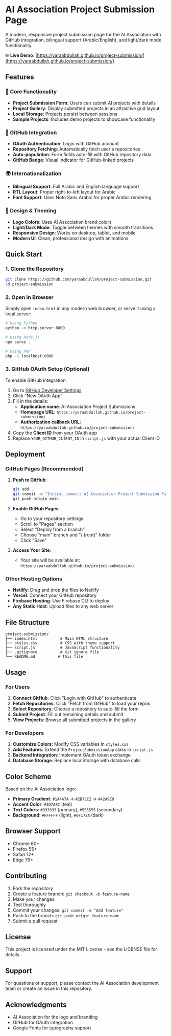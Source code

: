 # AI Association Project Submission Page

A modern, responsive project submission page for the AI Association with GitHub integration, bilingual support (Arabic/English), and light/dark mode functionality.

🌐 **Live Demo**: [https://yaraabdullah.github.io/project-submission/](https://yaraabdullah.github.io/project-submission/)

## Features

### 🎯 Core Functionality
- **Project Submission Form**: Users can submit AI projects with details
- **Project Gallery**: Display submitted projects in an attractive grid layout
- **Local Storage**: Projects persist between sessions
- **Sample Projects**: Includes demo projects to showcase functionality

### 🐙 GitHub Integration
- **OAuth Authentication**: Login with GitHub account
- **Repository Fetching**: Automatically fetch user's repositories
- **Auto-population**: Form fields auto-fill with GitHub repository data
- **GitHub Badge**: Visual indicator for GitHub-linked projects

### 🌍 Internationalization
- **Bilingual Support**: Full Arabic and English language support
- **RTL Layout**: Proper right-to-left layout for Arabic
- **Font Support**: Uses Noto Sans Arabic for proper Arabic rendering

### 🎨 Design & Theming
- **Logo Colors**: Uses AI Association brand colors
- **Light/Dark Mode**: Toggle between themes with smooth transitions
- **Responsive Design**: Works on desktop, tablet, and mobile
- **Modern UI**: Clean, professional design with animations

## Quick Start

### 1. Clone the Repository
```bash
git clone https://github.com/yaraabdullah/project-submission.git
cd project-submission
```

### 2. Open in Browser
Simply open `index.html` in any modern web browser, or serve it using a local server:

```bash
# Using Python
python -m http.server 8000

# Using Node.js
npx serve .

# Using PHP
php -S localhost:8000
```

### 3. GitHub OAuth Setup (Optional)

To enable GitHub integration:

1. Go to [GitHub Developer Settings](https://github.com/settings/developers)
2. Click "New OAuth App"
3. Fill in the details:
   - **Application name**: AI Association Project Submissions
   - **Homepage URL**: `https://yaraabdullah.github.io/project-submission/`
   - **Authorization callback URL**: `https://yaraabdullah.github.io/project-submission/`
4. Copy the **Client ID** from your OAuth app
5. Replace `YOUR_GITHUB_CLIENT_ID` in `script.js` with your actual Client ID

## Deployment

### GitHub Pages (Recommended)

1. **Push to GitHub**:
   ```bash
   git add .
   git commit -m "Initial commit: AI Association Project Submission Page"
   git push origin main
   ```

2. **Enable GitHub Pages**:
   - Go to your repository settings
   - Scroll to "Pages" section
   - Select "Deploy from a branch"
   - Choose "main" branch and "/ (root)" folder
   - Click "Save"

3. **Access Your Site**:
   - Your site will be available at: `https://yaraabdullah.github.io/project-submission/`

### Other Hosting Options

- **Netlify**: Drag and drop the files to Netlify
- **Vercel**: Connect your GitHub repository
- **Firebase Hosting**: Use Firebase CLI to deploy
- **Any Static Host**: Upload files to any web server

## File Structure

```
project-submission/
├── index.html          # Main HTML structure
├── styles.css          # CSS with theme support
├── script.js           # JavaScript functionality
├── .gitignore          # Git ignore file
└── README.md          # This file
```

## Usage

### For Users
1. **Connect GitHub**: Click "Login with GitHub" to authenticate
2. **Fetch Repositories**: Click "Fetch from GitHub" to load your repos
3. **Select Repository**: Choose a repository to auto-fill the form
4. **Submit Project**: Fill out remaining details and submit
5. **View Projects**: Browse all submitted projects in the gallery

### For Developers
1. **Customize Colors**: Modify CSS variables in `styles.css`
2. **Add Features**: Extend the `ProjectSubmissionApp` class in `script.js`
3. **Backend Integration**: Implement OAuth token exchange
4. **Database Storage**: Replace localStorage with database calls

## Color Scheme

Based on the AI Association logo:
- **Primary Gradient**: `#1A4A7A` → `#2B7EC2` → `#42A9E0`
- **Accent Color**: `#3D7A8C` (teal)
- **Text Colors**: `#333333` (primary), `#555555` (secondary)
- **Background**: `#FFFFFF` (light), `#0F172A` (dark)

## Browser Support

- Chrome 60+
- Firefox 55+
- Safari 12+
- Edge 79+

## Contributing

1. Fork the repository
2. Create a feature branch: `git checkout -b feature-name`
3. Make your changes
4. Test thoroughly
5. Commit your changes: `git commit -m "Add feature"`
6. Push to the branch: `git push origin feature-name`
7. Submit a pull request

## License

This project is licensed under the MIT License - see the LICENSE file for details.

## Support

For questions or support, please contact the AI Association development team or create an issue in this repository.

## Acknowledgments

- AI Association for the logo and branding
- GitHub for OAuth integration
- Google Fonts for typography support
